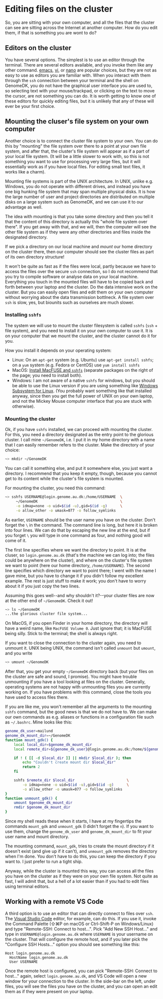 # Editing files on the cluster

So, you are sitting with your own computer, and all the files that the cluster can see are sitting across the Internet at another computer. How do you edit them, if that is something you are wont to do?

## Editors on the cluster

You have several options. The simplest is to use an editor through the terminal. There are several editors available, and you invoke them like any other command. [emacs](https://www.gnu.org/software/emacs/), [vi](https://www.guru99.com/the-vi-editor.html), or [nano](https://www.nano-editor.org) are popular choices, but they are not as easy to use as editors you are familiar with. When you interact with them through the `ssh` connection between your terminal and the shell on GenomeDK, you do not have the graphical user interface you are used to, so selecting text with your mouse/trackpad, or clicking on the text to move the cursor, are not something you can do. It is worth getting to know one of these editors for quickly editing files, but it is unlikely that any of these will ever be your first choice.

## Mounting the cluser's file system on your own computer

Another choice is to connect the cluster file system to your own. You can do this by "mounting" the file system over there to a point at your own file system, and after that, the cluster's file system will appear as if a part of your local file system. (It will be a little slower to work with, so this is not something you want to use for processing very large files, but it will essentially work as if you have local files. For editing small text files, it works like a charm).

Mounting file systems is part of the UNIX architecture. In UNIX, unlike e.g. Windows, you do not operate with different drives, and instead you have one big hunking file system that may span multiple physical disks. It is how the large number of user and project directories are distributed on multiple disks on a large system such as GenomeDK, and we can use it to our advantage as well.

The idea with mounting is that you take some directory and then you tell it that the content of this directory is actually this "whole file system over there". If you get away with that, and we will, then the computer will see the other file system as if they were any other directories and files inside the designated directory.

If we pick a directory on our local machine and *mount* our home directory on the cluster there, then our computer should see the cluster files as part of its own directory structure!

It won't be quite as fast as if the files were local, partly because we have to access the files over the secure `ssh` connection, so I do not recommend that you try to compile software or analyse data on your local machine. Everything you touch in the mounted files will have to be copied back and forth between your laptop and the cluster. Do the data intensive work on the cluster. But you can easily open files and edit them on your own computer without worrying about the data transmission bottlneck. A file system over `ssh` is slow, yes, but biounits such as ourselves are much slower.

### Installing `sshfs`

The system we will use to mount the cluster filesystem is called `sshfs` (`ssh` + file system), and you need to install it on your own computer to use it. It is on your computer that we mount the cluster, and the cluster cannot do it for you.

How you install it depends on your operating system:

- Linux: On an `apt-get` system (e.g. Ubuntu) use `apt-get install sshfs`; on a `yum` system (e.g. Fedora or CentOS) use `yum install sshfs`
- MacOS: [Install MacFUSE and `sshfs`](https://osxfuse.github.io) (separate packages on the right of the page; you need to install both).
- Windows: I am not aware of a native `sshfs` for windows, but you should be able to use the Linux version if you are using something like [Windows Subsystem for Linux](https://learn.microsoft.com/en-us/windows/wsl/install). (You probably want something like that installed anyway, since then you get the full power of UNIX on your own laptop, and not the Mickey Mouse computer interface that you are stuck with otherwise).

### Mounting the cluster

Ok, if you have `sshfs` installed, we can proceed with mounting the cluster. For this, you need a directory designated as the entry point to the glorious cluster. I call mine `~/GenomeDK`, i.e. I put it in my home directory with a name that I can easily remember refers to the cluster. Make the directory of your choice:

```bash
~> mkdir ~/GenomeDK
```

You can call it something else, and put it somewhere else, you just want a directory. I recommend that you keep it empty, though, because you cannot get to its content while the cluster's file system is mounted.

For mounting the cluster, you need this command:

```bash
~> sshfs USERNAME@login.genome.au.dk:/home/USERNAME  \
     ~/GenomeDK                                      \
     -o idmap=none -o uid=$(id -u),gid=$(id -g)      \
     -o allow_other -o umask=077 -o follow_symlinks
```

As earlier, `USERNAME` should be the user name you have on the cluster. Don't forget the `\` in the command. The command line is long, but here it is broken into four lines. We can do that by escaping the new line at the end, but if you forget `\` you will type in one command as four, and nothing good will come of it.

The first line specifies where we want the directory to point. It is at the cluser, so `login.genome.au.dk` (that's the machine we can log into; the files could be anywhere on the cluster), and where on the cluster's file system we want to point (here our home directory, `/home/USERNAME`). The second line specifies which directory we want to point there; I went with the name I gave mine, but you have to change it if you didn't follow my excellent example. The rest is just stuff to make it work; you don't have to worry about it if you just copy the two lines.

Assuming this goes well--and why shouldn't it?--your cluster files are now at the other end of `~/GenomeDK`. Check it out!

```bash
~> ls ~/GenomeDK
...the glorious cluster file system...
```

On MacOS, if you open Finder in your home directory, the directory will have a weird name, like `MacFUSE Volume 0`. Just ignore that; it is MacFUSE being silly. Stick to the terminal; the shell is always right.

If you want to close the connection to the cluster again, you need to unmount it. UNIX being UNIX, the command isn't called `unmount` but `umount`, and you write

```bash
~> umount ~/GenomeDK
```

After that, you get your empty `~/GenomeDK` directory back (but your files on the cluster are safe and sound, I promise). You might have trouble unmounting if you have a tool looking at files on the cluster. Generally, operating systems are not happy with unmounting files you are currently working on. If you have problems with this command, close the tools you have used to access files there.

If you are like me, you won't remember all the arguments to the mounting `sshfs` command, but the good news is that we do not have to. We can make our own commands as e.g. aliases or functions in a configuration file such as `~/.bashrc`. Mine looks like this:

```bash
genome_dk_user=mailund
genome_dk_mount_dir=~/GenomeDK
function mount_gdk() {
    local local_dir=$genome_dk_mount_dir
    local remote_dir=${genome_dk_user}@login.genome.au.dk:/home/${genome_dk_user}

    if ! ( [[ -d $local_dir ]] || mkdir $local_dir ); then
        echo "Couldn't create mount dir $local_dir"
        return 2
    fi

    sshfs $remote_dir $local_dir                        \
        -o idmap=none -o uid=$(id -u),gid=$(id -g)      \
        -o allow_other -o umask=077 -o follow_symlinks
}
function unmount_gdk() {
    umount $genome_dk_mount_dir
    rmdir $genome_dk_mount_dir
}
```

Since my shell reads these when it starts, I have at my fingertips the commands `mount_gdk` and `unmount_gdk` (I didn't forget the `n`). If you want to use them, change the `genome_dk_user` and `genome_dk_mount_dir` to fit your user name and mount directory.

The mounting command, `mount_gdk`, tries to create the mount directory if it doesn't exist (and give up if it can't), and `unmount_gdk` removes the directory when I'm done. You don't have to do this, you can keep the directory if you want to. I just prefer to run a tight ship.

Anyway, while the cluster is mounted this way, you can access all the files you have on the cluster as if they were on your own file system. Not quite as fast, I will admit that, but a hell of a lot easier than if you had to edit files using terminal editors.

## Working with a remote VS Code

A third option is to use an editor that can directly connect to files over `ssh`. The [Visual Studio Code](https://code.visualstudio.com) editor, for example, can do this. If you use it, invoke the Command Palette (⇧⌘P on macOS or Ctrl-Shift-P on Windows/Linux) and type "Remote-SSH: Connect to host...". Pick "Add New SSH Host..." and type in `USERNAME@login.genome.au.dk` where `USERNAME` is your username on the cluster. That will configure the remote host, and if you later pick the "Configure SSH Hosts..." option you should see something like this:

```text
Host login.genome.au.dk
  HostName login.genome.au.dk
  User USERNAME
```

Once the remote host is configured, you can pick "Remote-SSH: Connect to host..." again, select `login.genome.au.dk`, and VS Code will open a new window for your connection to the cluster. In the side-bar on the left, under files, you will see the files you have on the cluster, and you can open an edit them as if they were present on your laptop.
